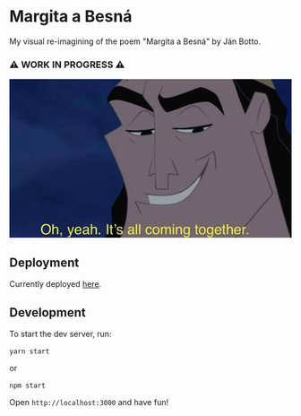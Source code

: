 # Margita a Besná
My visual re-imagining of the poem "Margita a Besná" by Ján Botto. 

### ⚠️ WORK IN PROGRESS ⚠️
![Kronk](src/img/cronk.jpg)

## Deployment
Currently deployed [here](https://margita-a-besna.filipdrgon.now.sh).

## Development
To start the dev server, run:
```shell
yarn start
```
or
```shell
npm start
```
Open `http://localhost:3000` and have fun!

